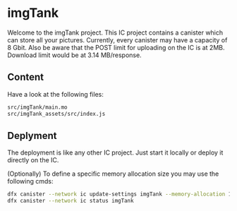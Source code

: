 # imgTank

Welcome to the imgTank project. This IC project contains a canister which can store all your pictures.
Currently, every canister may have a capacity of 8 Gbit.
Also be aware that the POST limit for uploading on the IC is at 2MB.
Download limit would be at 3.14 MB/response.

## Content

Have a look at the following files:

```bash
src/imgTank/main.mo
src/imgTank_assets/src/index.js
```

## Deplyment

The deployment is like any other IC project. Just start it locally or deploy it directly on the IC.

(Optionally) To define a specific memory allocation size you may use the following cmds:
```bash
dfx canister --network ic update-settings imgTank --memory-allocation 1GiB
dfx canister --network ic status imgTank
```